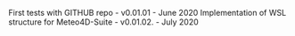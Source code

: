 First tests with GITHUB repo - v0.01.01 - June 2020
Implementation of WSL structure for Meteo4D-Suite - v0.01.02. - July 2020
